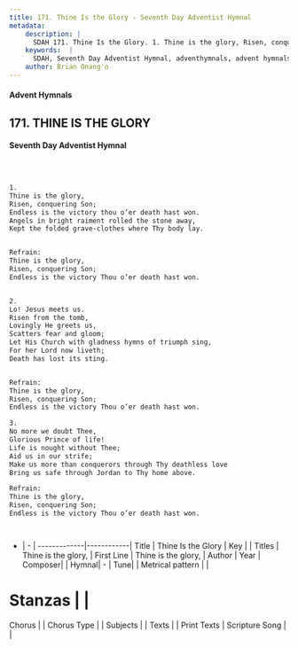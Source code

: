 ```yaml
---
title: 171. Thine Is the Glory - Seventh Day Adventist Hymnal
metadata:
    description: |
      SDAH 171. Thine Is the Glory. 1. Thine is the glory, Risen, conquering Son; Endless is the victory thou o’er death hast won. Angels in bright raiment rolled the stone away, Kept the folded grave-clothes where Thy body lay. 
    keywords:  |
      SDAH, Seventh Day Adventist Hymnal, adventhymnals, advent hymnals, Thine Is the Glory, Thine is the glory, ,Thine is the glory,
    author: Brian Onang'o
---
```


#### Advent Hymnals
## 171. THINE IS THE GLORY
#### Seventh Day Adventist Hymnal

```txt



1.
Thine is the glory,
Risen, conquering Son;
Endless is the victory thou o’er death hast won.
Angels in bright raiment rolled the stone away,
Kept the folded grave-clothes where Thy body lay.


Refrain:
Thine is the glory,
Risen, conquering Son;
Endless is the victory Thou o’er death hast won.


2.
Lo! Jesus meets us.
Risen from the tomb,
Lovingly He greets us,
Scatters fear and gloom;
Let His Church with gladness hymns of triumph sing,
For her Lord now liveth;
Death has lost its sting.


Refrain:
Thine is the glory,
Risen, conquering Son;
Endless is the victory Thou o’er death hast won.

3.
No more we doubt Thee,
Glorious Prince of life!
Life is nought without Thee;
Aid us in our strife;
Make us more than conquerors through Thy deathless love
Bring us safe through Jordan to Thy home above.

Refrain:
Thine is the glory,
Risen, conquering Son;
Endless is the victory Thou o’er death hast won.




```

- |   -  |
-------------|------------|
Title | Thine Is the Glory |
Key |  |
Titles | Thine is the glory, |
First Line | Thine is the glory, |
Author | 
Year | 
Composer|  |
Hymnal|  - |
Tune|  |
Metrical pattern | |
# Stanzas |  |
Chorus |  |
Chorus Type |  |
Subjects |  |
Texts |  |
Print Texts | 
Scripture Song |  |
  

